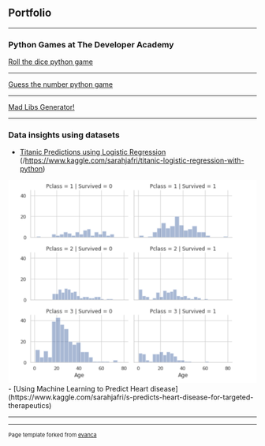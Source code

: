 ## Portfolio

---

### Python Games at The Developer Academy 

[Roll the dice python game](/https://github.com/sarahjafs/TDA-Bootcamp-Assignments/blob/301ba2dac2cd2da026ee967e16b2cce1ebd196cc/1.%20Roll%20the%20dice(FINAL).py)

---
[Guess the number python game](/https://github.com/sarahjafs/TDA-Bootcamp-Assignments/blob/301ba2dac2cd2da026ee967e16b2cce1ebd196cc/2.%20Guess%20the%20number%20assignment.py)


---
[Mad Libs Generator!](/https://github.com/sarahjafs/TDA-Bootcamp-Assignments/blob/301ba2dac2cd2da026ee967e16b2cce1ebd196cc/3.%20Mad%20Libs%20Generator.py)


---

### Data insights using datasets

- [Titanic Predictions using Logistic Regression](/https://github.com/sarahjafs/TDA-Bootcamp-Assignments/blob/301ba2dac2cd2da026ee967e16b2cce1ebd196cc/3.%20Mad%20Libs%20Generator.py)
(/https://www.kaggle.com/sarahjafri/titanic-logistic-regression-with-python)
<img src="images/Screenshot%202022-01-20%20at%2013.10.35.png"/>
- [Using Machine Learning to Predict Heart disease](https://www.kaggle.com/sarahjafri/s-predicts-heart-disease-for-targeted-therapeutics)
<img scr="/images/Screenshot%202022-01-20%20at%2013.19.04.png"/>


---




---
<p style="font-size:11px">Page template forked from <a href="https://github.com/evanca/quick-portfolio">evanca</a></p>
<!-- Remove above link if you don't want to attibute -->
